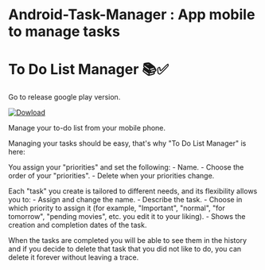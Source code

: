# Android-Task-Manager : App mobile to manage tasks

# To Do List Manager 📚✅

Go to release google play version.
  
[![Dowload](https://img.shields.io/badge/Dowload-Google%20Play%20Release-3DDC84?style=for-the-badge&logo=Google%20Play&labelColor=101010)](https://play.google.com/store/apps/details?id=com.fscsoftware.managetasks)


Manage your to-do list from your mobile phone.

Managing your tasks should be easy, that's why "To Do List Manager" is here:

You assign your "priorities" and set the following:
    - Name.
    - Choose the order of your "priorities".
    - Delete when your priorities change.

Each "task" you create is tailored to different needs, and its flexibility allows you to:
    - Assign and change the name.
    - Describe the task.
    - Choose in which priority to assign it (for example, "Important", "normal", "for tomorrow", "pending movies", etc. you edit it to your liking).
    - Shows the creation and completion dates of the task.

When the tasks are completed you will be able to see them in the history and if you decide to delete that task that you did not like to do, you can delete it forever without leaving a trace.
 


#
#
#
#
